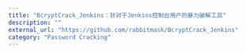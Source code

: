 ```yaml
---
title: "BcryptCrack_Jenkins：针对于Jenkins控制台用户的暴力破解工具"
description: ""
external_url: "https://github.com/rabbitmask/BcryptCrack_Jenkins"
category: "Password Cracking"
---
```

